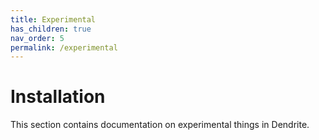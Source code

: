 ```yaml
---
title: Experimental
has_children: true
nav_order: 5
permalink: /experimental
---
```


# Installation

This section contains documentation on experimental things in Dendrite.
